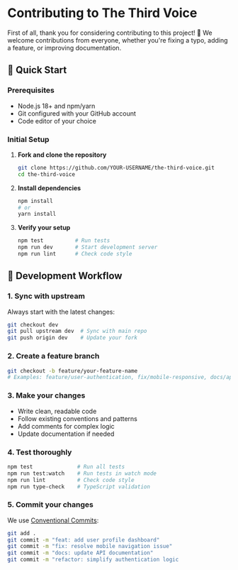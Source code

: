# Contributing to The Third Voice

First of all, thank you for considering contributing to this project! 🎉 We welcome contributions from everyone, whether you're fixing a typo, adding a feature, or improving documentation.

## 🚀 Quick Start

### Prerequisites
- Node.js 18+ and npm/yarn
- Git configured with your GitHub account
- Code editor of your choice

### Initial Setup
1. **Fork and clone the repository**
   ```bash
   git clone https://github.com/YOUR-USERNAME/the-third-voice.git
   cd the-third-voice
   ```

2. **Install dependencies**
   ```bash
   npm install
   # or
   yarn install
   ```

3. **Verify your setup**
   ```bash
   npm test          # Run tests
   npm run dev       # Start development server
   npm run lint      # Check code style
   ```

## 🔄 Development Workflow

### 1. Sync with upstream
Always start with the latest changes:
```bash
git checkout dev
git pull upstream dev  # Sync with main repo
git push origin dev    # Update your fork
```

### 2. Create a feature branch
```bash
git checkout -b feature/your-feature-name
# Examples: feature/user-authentication, fix/mobile-responsive, docs/api-reference
```

### 3. Make your changes
- Write clean, readable code
- Follow existing conventions and patterns
- Add comments for complex logic
- Update documentation if needed

### 4. Test thoroughly
```bash
npm test              # Run all tests
npm run test:watch    # Run tests in watch mode
npm run lint          # Check code style
npm run type-check    # TypeScript validation
```

### 5. Commit your changes
We use [Conventional Commits](https://conventionalcommits.org/):
```bash
git add .
git commit -m "feat: add user profile dashboard"
git commit -m "fix: resolve mobile navigation issue"
git commit -m "docs: update API documentation"
git commit -m "refactor: simplify authentication logic
